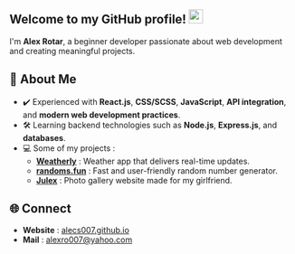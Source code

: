 ## Welcome to my GitHub profile! <img src="https://media1.giphy.com/media/v1.Y2lkPTc5MGI3NjExNDRtNzZiNzI5MXIxYnVudmlveXRwOTFzbzhrcGJvc2YxM3F6b2JvMCZlcD12MV9pbnRlcm5hbF9naWZfYnlfaWQmY3Q9cw/ZQmTJ0Wxv9Amc2I8Hx/giphy.gif" alt="emoji" height="25" width="25"/>

I'm **Alex Rotar**, a beginner developer passionate about web development and creating meaningful projects.  

## 🔎 About Me  
- ✔️ Experienced with **React.js**, **CSS/SCSS**, **JavaScript**, **API integration**, and **modern web development practices**.
- 🛠  Learning backend technologies such as **Node.js**, **Express.js**, and **databases**.    
- 💻 Some of my projects :  
  - **[Weatherly](https://github.com/alecs007/weatherly)** : Weather app that delivers real-time updates.
  - **[randoms.fun](https://github.com/alecs007/randoms.fun)** : Fast and user-friendly random number generator.
  - **[Julex](https://github.com/alecs007/julex)** : Photo gallery website made for my girlfriend.

## 🌐 Connect  
- **Website** : [alecs007.github.io](https://alecs007.github.io)
- **Mail** : alexro007@yahoo.com


